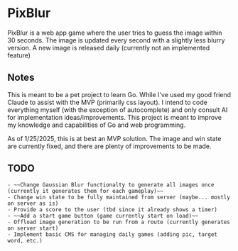 # PixBlur

PixBlur is a web app game where the user tries to guess the image within 30 seconds.
The image is updated every second with a slightly less blurry version.
A new image is released daily (currently not an implemented feature)

## Notes
This is meant to be a pet project to learn Go. While I've used my good friend Claude to assist with the MVP (primarily css layout). I intend to code everything myself (with the exception of autocomplete) and only consult AI for implementation ideas/improvements. This project is meant to improve my knowledge and capabilities of Go and web programming.

As of 1/25/2025, this is at best an MVP solution. The image and win state are currently fixed, and there are plenty of improvements to be made.

## TODO
    - ~~Change Gaussian Blur functionalty to generate all images once (currently it generates them for each gameplay)~~
    - Change win state to be fully maintained from server (maybe... mostly on server as is)
    - Provide a score to the user (tbd since it already shows a timer)
    - ~~Add a start game button (game currently start on load)~~
    - Offload image generation to be run from a route (currently generates on server start)
    - Implement basic CMS for managing daily games (adding pic, target word, etc.)